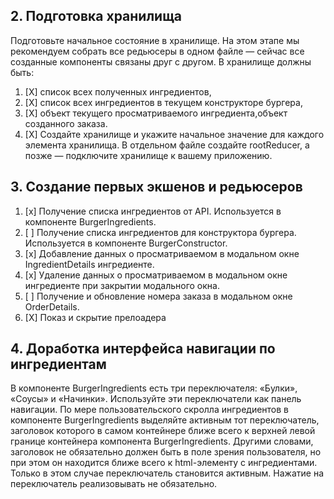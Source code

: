 ## 2. Подготовка хранилища

Подготовьте начальное состояние в хранилище. На этом этапе мы рекомендуем собрать все редьюсеры в одном файле — сейчас все созданные компоненты связаны друг с другом.
В хранилище должны быть:

1. [X] список всех полученных ингредиентов,
2. [X] список всех ингредиентов в текущем конструкторе бургера,
3. [X] объект текущего просматриваемого ингредиента,объект созданного заказа.
4. [X] Создайте хранилище и укажите начальное значение для каждого элемента хранилища. В отдельном файле создайте rootReducer, а позже — подключите хранилище к вашему приложению.

## 3. Создание первых экшенов и редьюсеров

1. [x] Получение списка ингредиентов от API. Используется в компоненте BurgerIngredients.
2. [ ] Получение списка ингредиентов для конструктора бургера. Используется в компоненте BurgerConstructor.
3. [x] Добавление данных о просматриваемом в модальном окне IngredientDetails ингредиенте.
4. [x] Удаление данных о просматриваемом в модальном окне ингредиенте при закрытии модального окна.
5. [ ] Получение и обновление номера заказа в модальном окне OrderDetails.
6. [X] Показ и скрытие прелоадера

## 4. Доработка интерфейса навигации по ингредиентам

В компоненте BurgerIngredients есть три переключателя: «Булки», «Соусы» и «Начинки».
Используйте эти переключатели как панель навигации. По мере пользовательского скролла ингредиентов в компоненте BurgerIngredients выделяйте активным тот переключатель, заголовок которого в самом контейнере ближе всего к верхней левой границе контейнера компонента BurgerIngredients.
Другими словами, заголовок не обязательно должен быть в поле зрения пользователя, 
но при этом он находится ближе всего к html-элементу с ингредиентами. 
Только в этом случае переключатель становится активным. 
Нажатие на переключатель реализовывать не обязательно.
